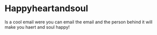 # Happyheartandsoul
Is a cool email were you can email the email and the person behind it will make you haert and soul happy!
